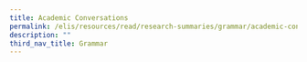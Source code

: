 ```yaml
---
title: Academic Conversations
permalink: /elis/resources/read/research-summaries/grammar/academic-conversations/
description: ""
third_nav_title: Grammar
---
```

